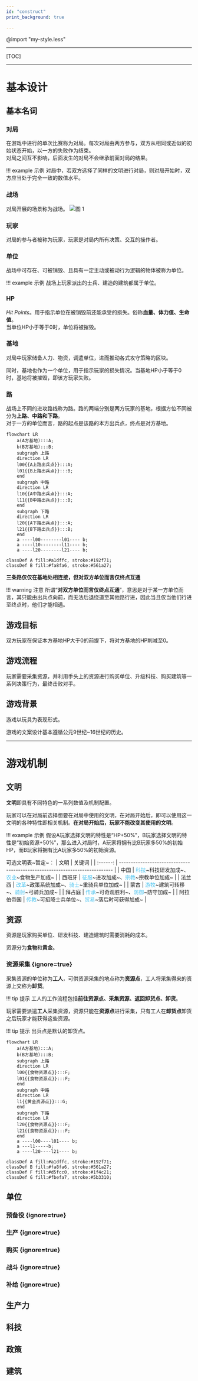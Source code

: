 ```yaml
---
id: "construct"
print_background: true

---
```

@import "my-style.less"
***
[TOC]
***

# 基本设计

## 基本名词

### 对局

在游戏中进行的单次比赛称为对局。每次对局由两方参与，双方从相同或近似的初始状态开始，以一方的失败作为结束。  
对局之间互不影响，后面发生的对局不会继承前面对局的结果。

!!! example 示例
    对局中，若双方选择了同样的文明进行对局，则对局开始时，双方应当处于完全一致的数值水平。

### 战场

对局开展的场景称为战场。
![图 1](../images/3a25a94c7415816fd03331b89608da6d7b899397291ca8e029aa5a03d3149db7.png)  


### 玩家

对局的参与者被称为玩家，玩家是对局内所有决策、交互的操作者。

### 单位

战场中可存在、可被销毁、且具有一定主动或被动行为逻辑的物体被称为单位。

!!! example 示例
    战场上玩家派出的士兵、建造的建筑都属于单位。

### HP

*Hit Points*。用于指示单位在被销毁前还能承受的损失。俗称**血量、体力值、生命值**。  
当单位HP小于等于0时，单位将被摧毁。

### 基地

对局中玩家储备人力、物资，调遣单位，进而推动各式攻守策略的区块。

同时，基地也作为一个单位，用于指示玩家的损失情况。当基地HP小于等于0时，基地将被摧毁，即该方玩家失败。

### 路

战场上不同的进攻路线称为路。路的两端分别是两方玩家的基地，根据方位不同被分为**上路、中路和下路**。  
对于一方的单位而言，路的起点是该路的本方出兵点，终点是对方基地。

``` mermaid
flowchart LR
    a(A方基地):::A;
    b(B方基地):::B;
    subgraph 上路
    direction LR
    l00{{A上路出兵点}}:::A;
    l01{{B上路出兵点}}:::B;
    end
    subgraph 中路
    direction LR
    l10{{A中路出兵点}}:::A;
    l11{{B中路出兵点}}:::B;
    end
    subgraph 下路
    direction LR
    l20{{A下路出兵点}}:::A;
    l21{{B下路出兵点}}:::B;
    end
    a ----l00--------l01---- b;
    a ----l10--------l11---- b;
    a ----l20--------l21---- b;

classDef A fill:#a1dffc, stroke:#192f71;
classDef B fill:#fa8fa6, stroke:#561a27;
```

**三条路仅仅在基地处相连接，但对双方单位而言仅终点互通**

!!! warning 注意
    所谓“**对双方单位而言仅终点互通**”，意思是对于某一方单位而言，其只能由出兵点向前，而无法后退绕道至其他路行进，因此当且仅当他们行进至终点时，他们才能相遇。

## 游戏目标

双方玩家在保证本方基地HP大于0的前提下，将对方基地的HP削减至0。

## 游戏流程

玩家需要采集资源，并利用手头上的资源进行购买单位、升级科技、购买建筑等一系列决策行为，最终击败对手。

## 游戏背景

游戏以玩具为表现形式。

游戏的文案设计基本遵循公元9世纪~16世纪的历史。

***

# 游戏机制

## 文明

**文明**即具有不同特色的一系列数值及机制配置。  

玩家可以在对局前选择想要在对局中使用的文明，在对局开始后，即可以使用这一文明的各种特性即相关机制。**在对局开始后，玩家不能改变其使用的文明**。

!!! example 示例
    假设A玩家选择文明的特性是“HP+50%”，B玩家选择文明的特性是“初始资源+50%”，那么进入对局时，A玩家将拥有比B玩家多50%的初始HP，而B玩家将拥有比A玩家多50%的初始资源。

可选文明表~暂定~：
| 文明   | 关键词                                                                      |
| :------: | --------------------------------------------------------------------------- |
| 中国   | <span style="color:#4EC5F1">科技</span>~科技研发加成~、<span style="color:#4EC5F1">农业</span>~食物生产加成~   |
| 西班牙 | <span style="color:#4EC5F1">征服</span>~进攻加成~、<span style="color:#4EC5F1">宗教</span>~宗教单位加成~       |
| 法兰西 | <span style="color:#4EC5F1">改革</span>~政策系统加成~、<span style="color:#4EC5F1">骑士</span>~重骑兵单位加成~ |
| 蒙古   | <span style="color:#4EC5F1">游牧</span>~建筑可转移~、<span style="color:#4EC5F1">骑射</span>~弓骑兵加成~       |
| 拜占庭 | <span style="color:#4EC5F1">传承</span>~可奇观胜利~、<span style="color:#4EC5F1">防御</span>~防守加成~       |
| 阿拉伯帝国 | <span style="color:#4EC5F1">传教</span>~可招降士兵单位~、<span style="color:#4EC5F1">贸易</span>~落后时可获得加成~      |

## 资源

资源是玩家购买单位、研发科技、建造建筑时需要消耗的成本。

资源分为**食物**和**黄金**。

### 资源采集 {ignore=true}

采集资源的单位称为**工人**，可供资源采集的地点称为**资源点**，工人将采集得来的资源上交称为**卸货**。

!!! tip 提示
    工人的工作流程包括**前往资源点、采集资源、返回卸货点、卸货**。

玩家需要派遣**工人**采集资源，资源只能在**资源点**进行采集，只有工人在**卸货点**卸货之后玩家才能获得这些资源。

!!! tip 提示
    出兵点是默认的卸货点。

``` mermaid
flowchart LR
    a(A方基地):::A;
    b(B方基地):::B;
    subgraph 上路
    direction LR
    l00{{食物资源点}}:::F;
    l01{{食物资源点}}:::F;
    end
    subgraph 中路
    direction LR
    l1{{黄金资源点}}:::G;
    end
    subgraph 下路
    direction LR
    l20{{食物资源点}}:::F;
    l21{{食物资源点}}:::F;
    end
    a ----l00----l01---- b;
    a ---l1-----b;
    a ----l20----l21---- b;

classDef A fill:#a1dffc, stroke:#192f71;
classDef B fill:#fa8fa6, stroke:#561a27;
classDef F fill:#d5fcc0, stroke:#1f4c21;
classDef G fill:#fbefa7, stroke:#5b3310;
```

## 单位

### 预备役 {ignore=true}

### 生产 {ignore=true}

### 购买 {ignore=true}

### 战斗 {ignore=true}

### 补给 {ignore=true}

## 生产力

## 科技

## 政策

## 建筑
